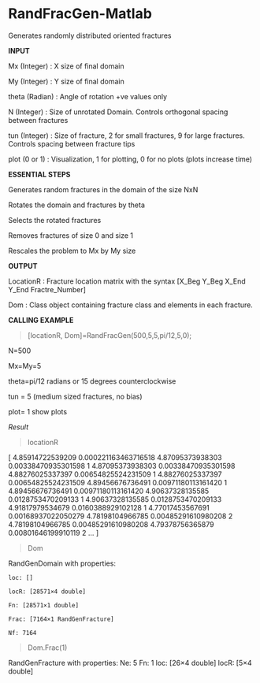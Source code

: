 # RandFracGen-Matlab

Generates randomly distributed oriented fractures


**INPUT**

Mx    (Integer) : X size of final domain 

My    (Integer) : Y size of final domain

theta (Radian)  : Angle of rotation +ve values only

N     (Integer) : Size of unrotated Domain. Controls orthogonal spacing between fractures

tun   (Integer) : Size of fracture, 2 for small fractures, 9 for large fractures. Controls spacing between fracture tips

plot  (0 or 1)  : Visualization, 1 for plotting, 0 for no plots (plots increase time)


**ESSENTIAL STEPS**

Generates random fractures in the domain of the size NxN

Rotates the domain and fractures by theta

Selects the rotated fractures

Removes fractures of size 0 and size 1

Rescales the problem to Mx by My size


**OUTPUT**

LocationR     : Fracture location matrix with the syntax [X_Beg Y_Beg X_End Y_End Fractre_Number]

Dom           : Class object containing fracture class and elements in each fracture. 


**CALLING EXAMPLE**

>[locationR, Dom]=RandFracGen(500,5,5,pi/12,5,0);

N=500

Mx=My=5

theta=pi/12 radians  or 15 degrees counterclockwise

tun = 5 (medium sized fractures, no bias)

plot= 1 show plots


*Result*
>locationR

[
4.85914722539209	0.000221163463716518	4.87095373938303	0.00338470935301598	1
4.87095373938303	0.00338470935301598	4.88276025337397	0.00654825524231509	1
4.88276025337397	0.00654825524231509	4.89456676736491	0.00971180113161420	1
4.89456676736491	0.00971180113161420	4.90637328135585	0.0128753470209133	1
4.90637328135585	0.0128753470209133	4.91817979534679	0.0160388929102128	1
4.77017453567691	0.00168937022050279	4.78198104966785	0.00485291610980208	2
4.78198104966785	0.00485291610980208	4.79378756365879	0.00801646199910119	2
...
]

>Dom

  RandGenDomain with properties:

    loc: []
    
    locR: [28571×4 double]
    
    Fn: [28571×1 double]
    
    Frac: [7164×1 RandGenFracture]
    
    Nf: 7164

>Dom.Frac(1)

  RandGenFracture with properties:
      Ne: 5
      Fn: 1
     loc: [26×4 double]
    locR: [5×4 double]
    
